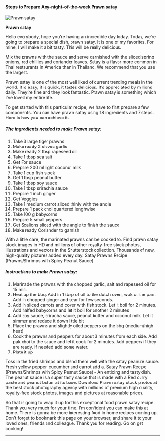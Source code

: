             

#### Steps to Prepare Any-night-of-the-week Prawn satay

![Prawn satay](https://img-global.cpcdn.com/recipes/f897df17f5af0502/751x532cq70/prawn-satay-recipe-main-photo.jpg)

**Prawn satay**

Hello everybody, hope you’re having an incredible day today. Today, we’re going to prepare a special dish, prawn satay. It is one of my favorites. For mine, I will make it a bit tasty. This will be really delicious.

Mix the prawns with the sauce and serve garnished with the sliced spring onions, red chillies and coriander leaves. Satay is a flavor more common in Thai restaurants in America than in Thailand. We recommend that you use the largest.

Prawn satay is one of the most well liked of current trending meals in the world. It is easy, it is quick, it tastes delicious. It’s appreciated by millions daily. They’re fine and they look fantastic. Prawn satay is something which I’ve loved my entire life.

To get started with this particular recipe, we have to first prepare a few components. You can have prawn satay using 18 ingredients and 7 steps. Here is how you can achieve it.

##### The ingredients needed to make Prawn satay:

1.  Take 3 large tiger prawns
2.  Make ready 2 cloves garlic
3.  Make ready 2 tbsp rapeseed oil
4.  Take 1 tbsp sea salt
5.  Get For sauce
6.  Prepare 200 ml light coconut milk
7.  Take 1 cup fish stock
8.  Get 1 tbsp peanut butter
9.  Take 1 tbsp soy sauce
10.  Take 1 tbsp srirachia sauce
11.  Prepare 1 inch ginger
12.  Get Veggies
13.  Take 1 medium carrot sliced thinly with the angle
14.  Prepare 1 pack choi quartered lenghwise
15.  Take 100 g babycorns
16.  Prepare 5 small peppers
17.  Get Scalions sliced with the angle to finish the sauce
18.  Make ready Coriander to garnish

With a little care, the marinated prawns can be cooked to. Find prawn satay stock images in HD and millions of other royalty-free stock photos, illustrations and vectors in the Shutterstock collection. Thousands of new, high-quality pictures added every day. Satay Prawns Recipe (Prawns/Shrimps with Spicy Peanut Sauce).

##### Instructions to make Prawn satay:

1.  Marinade the prawns with the chopped garlic, salt and rapeseed oil for 15 min.
2.  Heat up the bbq. Add in 1 tbsp of oil to the dutch oven, wok or the pan. Add in chopped ginger and sear for few seconds.
3.  Add in sliced carrots and cover with fish stock. Let it boil for 2 minutes. Add halfed babycorns and let it boil for another 2 minutes
4.  Add soy sauce, sriracha sauce, peanut butter and coconut milk. Let it simmer and reduce it down little bit
5.  Place the prawns and slightly oiled peppers on the bbq (medium/high heat).
6.  Cook the prawns and peppers for about 3 minutes from each side. Add pak choi to the sauce and let it cook for 2 minutes. Add peppers if they are ready. If needed add some water.
7.  Plate it up

Toss in the fried shrimps and blend them well with the satay peanute sauce. Fresh yellow pepper, cucumber and carrot add a. Satay Prawn Recipe (Prawns/Shrimps with Spicy Peanut Sauce) - An enticing and tasty dish. The peanut sauce is a super tasty sauce that is made with a Red curry paste and peanut butter at its base. Download Prawn satay stock photos at the best stock photography agency with millions of premium high quality, royalty-free stock photos, images and pictures at reasonable prices.

So that is going to wrap it up for this exceptional food prawn satay recipe. Thank you very much for your time. I’m confident you can make this at home. There is gonna be more interesting food in home recipes coming up. Don’t forget to bookmark this page on your browser, and share it to your loved ones, friends and colleague. Thank you for reading. Go on get cooking!

* * *